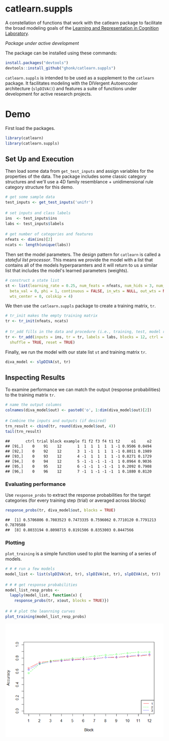 catlearn.suppls
===============

A constellation of functions that work with the catlearn package to facilitate the broad modeling goals of the [Learning and Representation in Cognition Laboratory](http://kurtzlab.psychology.binghamton.edu/).

*Package under active development*

The package can be installed using these commands:

``` r
install.packages("devtools")
devtools::install_github("ghonk/catlearn.suppls")
```

`catlearn.suppls` is intended to be used as a supplement to the `catlearn` package. It facilitates modeling with the DIVergent Autoencoder architecture (`slpDIVA()`) and features a suite of functions under development for active research projects.

Demo
====

First load the packages.

``` r
library(catlearn)
library(catlearn.suppls)
```

Set Up and Execution
--------------------

Then load some data from `get_test_inputs` and assign variables for the properties of the data. The package includes some classic category structures and we'll use a 4D family resemblance + unidimensional rule category structure for this demo.

``` r
# get some sample data
test_inputs <- get_test_inputs('unifr')

# set inputs and class labels
ins  <- test_inputs$ins
labs <- test_inputs$labels

# get number of categories and features
nfeats <- dim(ins)[2]
ncats <- length(unique(labs))
```

Then set the model parameters. The design pattern for `catlearn` is called a *stateful list processor*. This means we provide the model with a list that contains all of the models hyperparamters and it will return to us a similar list that includes the model's learned parameters (weights).

``` r
# construct a state list
st <- list(learning_rate = 0.25, num_feats = nfeats, num_hids = 3, num_cats = ncats,
  beta_val = 0, phi = 1, continuous = FALSE, in_wts = NULL, out_wts = NULL, wts_range = 1,
  wts_center = 0, colskip = 4)
```

We then use the `catlearn.suppls` package to create a training matrix, `tr`.

``` r
# tr_init makes the empty training matrix
tr <- tr_init(nfeats, ncats)

# tr_add fills in the data and procedure (i.e., training, test, model reset)
tr <- tr_add(inputs = ins, tr = tr, labels = labs, blocks = 12, ctrl = 0, 
  shuffle = TRUE, reset = TRUE)
```

Finally, we run the model with our state list `st` and training matrix `tr`.

``` r
diva_model <- slpDIVA(st, tr)
```

Inspecting Results
------------------

To examine performance we can match the output (response probabilities) to the training matrix `tr`.

``` r
# name the output columns
colnames(diva_model$out) <- paste0('o', 1:dim(diva_model$out)[2])

# Combine the inputs and outputs (if desired)
trn_result <- cbind(tr, round(diva_model$out, 4))
tail(trn_result)
```

    ##       ctrl trial block example f1 f2 f3 f4 t1 t2     o1     o2
    ## [91,]    0    91    12       1  1  1  1  1  1 -1 0.9506 0.0494
    ## [92,]    0    92    12       3  1 -1  1  1  1 -1 0.8011 0.1989
    ## [93,]    0    93    12       4 -1  1  1  1  1 -1 0.8271 0.1729
    ## [94,]    0    94    12       5 -1 -1 -1 -1 -1  1 0.0964 0.9036
    ## [95,]    0    95    12       6 -1 -1  1 -1 -1  1 0.2092 0.7908
    ## [96,]    0    96    12       7 -1  1 -1 -1 -1  1 0.1880 0.8120

### Evaluating performance

Use `response_probs` to extract the response probabilities for the target categories (for every training step (trial) or averaged across blocks)

``` r
response_probs(tr, diva_model$out, blocks = TRUE)
```

    ##  [1] 0.5706806 0.7083523 0.7473335 0.7596062 0.7710120 0.7791213 0.7870588
    ##  [8] 0.8033194 0.8098715 0.8191506 0.8353003 0.8447566

### Plotting

`plot_training` is a simple function used to plot the learning of a series of models.

``` r
# # # run a few models
model_list <- list(slpDIVA(st, tr), slpDIVA(st, tr), slpDIVA(st, tr))
  
# # # get response probabilities
model_list_resp_probs <- 
  lapply(model_list, function(x) {
    response_probs(tr, x$out, blocks = TRUE)})

# # # plot the leanrning curves
plot_training(model_list_resp_probs)
```

![](README_files/figure-markdown_github/unnamed-chunk-9-1.png)

